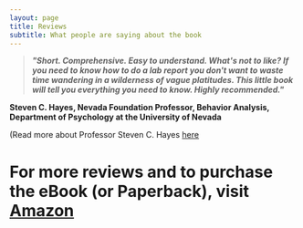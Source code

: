 ```yaml
---
layout: page
title: Reviews
subtitle: What people are saying about the book
---
```


>***"Short. Comprehensive. Easy to understand. What's not to like? If you need to know how to do a lab report
you don't want to waste time wandering in a wilderness of vague platitudes. This little book will tell you
everything you need to know. Highly recommended."***

**Steven C. Hayes, Nevada Foundation Professor, Behavior Analysis, Department of Psychology at the University of Nevada**

(Read more about Professor Steven C. Hayes [here](http://www.stevenchayes.com/about/)

# **For more reviews and to purchase the eBook (or Paperback), visit [Amazon](https://www.amazon.co.uk)**
